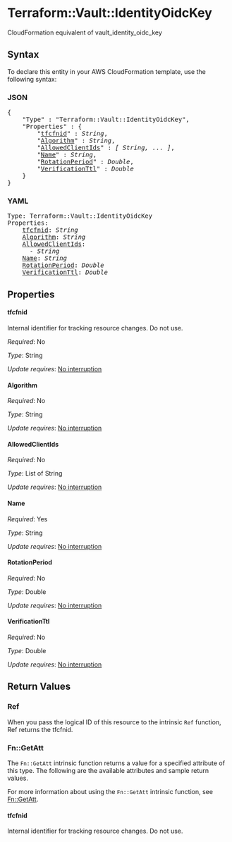 # Terraform::Vault::IdentityOidcKey

CloudFormation equivalent of vault_identity_oidc_key

## Syntax

To declare this entity in your AWS CloudFormation template, use the following syntax:

### JSON

<pre>
{
    "Type" : "Terraform::Vault::IdentityOidcKey",
    "Properties" : {
        "<a href="#tfcfnid" title="tfcfnid">tfcfnid</a>" : <i>String</i>,
        "<a href="#algorithm" title="Algorithm">Algorithm</a>" : <i>String</i>,
        "<a href="#allowedclientids" title="AllowedClientIds">AllowedClientIds</a>" : <i>[ String, ... ]</i>,
        "<a href="#name" title="Name">Name</a>" : <i>String</i>,
        "<a href="#rotationperiod" title="RotationPeriod">RotationPeriod</a>" : <i>Double</i>,
        "<a href="#verificationttl" title="VerificationTtl">VerificationTtl</a>" : <i>Double</i>
    }
}
</pre>

### YAML

<pre>
Type: Terraform::Vault::IdentityOidcKey
Properties:
    <a href="#tfcfnid" title="tfcfnid">tfcfnid</a>: <i>String</i>
    <a href="#algorithm" title="Algorithm">Algorithm</a>: <i>String</i>
    <a href="#allowedclientids" title="AllowedClientIds">AllowedClientIds</a>: <i>
      - String</i>
    <a href="#name" title="Name">Name</a>: <i>String</i>
    <a href="#rotationperiod" title="RotationPeriod">RotationPeriod</a>: <i>Double</i>
    <a href="#verificationttl" title="VerificationTtl">VerificationTtl</a>: <i>Double</i>
</pre>

## Properties

#### tfcfnid

Internal identifier for tracking resource changes. Do not use.

_Required_: No

_Type_: String

_Update requires_: [No interruption](https://docs.aws.amazon.com/AWSCloudFormation/latest/UserGuide/using-cfn-updating-stacks-update-behaviors.html#update-no-interrupt)

#### Algorithm

_Required_: No

_Type_: String

_Update requires_: [No interruption](https://docs.aws.amazon.com/AWSCloudFormation/latest/UserGuide/using-cfn-updating-stacks-update-behaviors.html#update-no-interrupt)

#### AllowedClientIds

_Required_: No

_Type_: List of String

_Update requires_: [No interruption](https://docs.aws.amazon.com/AWSCloudFormation/latest/UserGuide/using-cfn-updating-stacks-update-behaviors.html#update-no-interrupt)

#### Name

_Required_: Yes

_Type_: String

_Update requires_: [No interruption](https://docs.aws.amazon.com/AWSCloudFormation/latest/UserGuide/using-cfn-updating-stacks-update-behaviors.html#update-no-interrupt)

#### RotationPeriod

_Required_: No

_Type_: Double

_Update requires_: [No interruption](https://docs.aws.amazon.com/AWSCloudFormation/latest/UserGuide/using-cfn-updating-stacks-update-behaviors.html#update-no-interrupt)

#### VerificationTtl

_Required_: No

_Type_: Double

_Update requires_: [No interruption](https://docs.aws.amazon.com/AWSCloudFormation/latest/UserGuide/using-cfn-updating-stacks-update-behaviors.html#update-no-interrupt)

## Return Values

### Ref

When you pass the logical ID of this resource to the intrinsic `Ref` function, Ref returns the tfcfnid.

### Fn::GetAtt

The `Fn::GetAtt` intrinsic function returns a value for a specified attribute of this type. The following are the available attributes and sample return values.

For more information about using the `Fn::GetAtt` intrinsic function, see [Fn::GetAtt](https://docs.aws.amazon.com/AWSCloudFormation/latest/UserGuide/intrinsic-function-reference-getatt.html).

#### tfcfnid

Internal identifier for tracking resource changes. Do not use.

